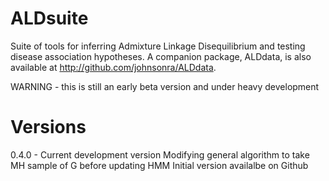 ALDsuite
========

Suite of tools for inferring Admixture Linkage Disequilibrium
and testing disease association hypotheses. A companion package,
ALDdata, is also available at http://github.com/johnsonra/ALDdata.

WARNING - this is still an early beta version and under heavy development

Versions
========

0.4.0 - Current development version
  Modifying general algorithm to take MH sample of G before updating HMM
  Initial version availalbe on Github
